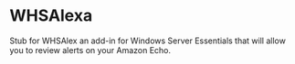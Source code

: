 # WHSAlexa

Stub for WHSAlex an add-in for Windows Server Essentials that will allow you to review alerts on your Amazon Echo.

